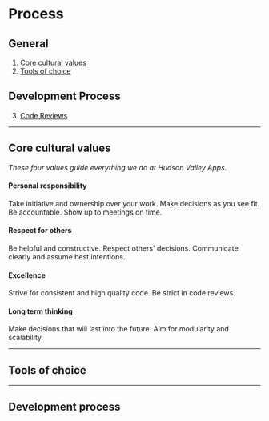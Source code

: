 # Process

## General

1. [Core cultural values](https://github.com/hvapps/process#core-cultural-values)
2. [Tools of choice](https://github.com/hvapps/process#tools-of-choice)

## Development Process
3. [Code Reviews](https://github.com/hvapps/development/code_review.md)

___

## Core cultural values
*These four values guide everything we do at Hudson Valley Apps.*
#### Personal responsibility  
Take initiative and ownership over your work. Make decisions as you see fit. Be accountable. Show up to meetings on time. 
#### Respect for others  
Be helpful and constructive. Respect others' decisions. Communicate clearly and assume best intentions.
#### Excellence  
Strive for consistent and high quality code. Be strict in code reviews. 
#### Long term thinking
Make decisions that will last into the future. Aim for modularity and scalability.

___

## Tools of choice

___

## Development process
